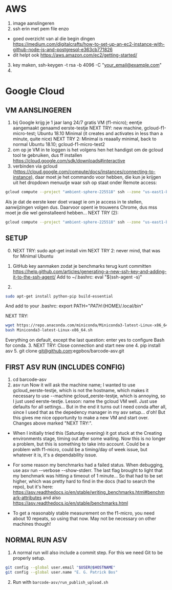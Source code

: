 # AWS

1. image aanslingeren
2. ssh erin met pem file enzo
* goed overzicht van al die begin dingen https://medium.com/digitalcrafts/how-to-set-up-an-ec2-instance-with-github-node-js-and-postgresql-e363cb771826
* dit helpt ook https://aws.amazon.com/ec2/getting-started/
3. key maken, ssh-keygen -t rsa -b 4096 -C "your_email@example.com"
4. 

# Google Cloud

## VM AANSLINGEREN
1. bij Google krijg je 1 jaar lang 24/7 gratis VM (f1-micro); eentje aangemaakt genaamd eerste-testje
NEXT TRY: new machine, gcloud-f1-micro-test; Ubuntu 18.10 Minimal (it creates and activates in less than a minute, quite nice)
NEXT TRY 2: Minimal is reaaally minimal, back to normal Ubuntu 18.10; gcloud-f1-micro-test2
2. om op je VM in te loggen is het volgens hen het handigst om de gcloud tool te gebruiken, dus ff installen https://cloud.google.com/sdk/downloads#interactive
3. verbinden via gcloud (https://cloud.google.com/compute/docs/instances/connecting-to-instance), daar moet je het commando voor hebben, die kun je krijgen uit het dropdown menuutje waar ssh op staat onder Remote access:
```sh
gcloud compute --project "ambient-sphere-225518" ssh --zone "us-east1-b" "eerste-testje"
```
Als je dat de eerste keer doet vraagt ie om je access in te stellen, aanwijzingen volgen dus. Daarvoor opent ie trouwens Chrome, dus mss moet je die wel geinstalleerd hebben...
NEXT TRY (2):
```sh
gcloud compute --project "ambient-sphere-225518" ssh --zone "us-east1-b" "gcloud-f1-micro-test2"
```


## SETUP
0. NEXT TRY: sudo apt-get install vim
NEXT TRY 2: never mind, that was for Minimal Ubuntu
1. GitHub key aanmaken zodat je benchmarks terug kunt committen
https://help.github.com/articles/generating-a-new-ssh-key-and-adding-it-to-the-ssh-agent/
Add to ~/.bashrc:
eval "$(ssh-agent -s)"

2. 
```sh
sudo apt-get install python-pip build-essential
```
And add to your .bashrc:
export PATH="${PATH}:${HOME}/.local/bin"

NEXT TRY:
```sh
wget https://repo.anaconda.com/miniconda/Miniconda3-latest-Linux-x86_64.sh
bash Miniconda3-latest-Linux-x86_64.sh
```
Everything on default, except the last question: enter yes to configure Bash for conda.
3. NEXT TRY: Close connection and start new one
4. pip install asv
5. git clone git@github.com:egpbos/barcode-asv.git

## FIRST ASV RUN (INCLUDES CONFIG)
1. cd barcode-asv
2. asv run
Now it will ask the machine name; I wanted to use gcloud_eerste-testje, which is not the hostname, which makes it necessary to use --machine gcloud_eerste-testje, which is annoying, so I just used eerste-testje. Lesson: name the gcloud VM well.
Just use defaults for all settings...
But in the end it turns out I need conda after all, since I used that as the depedency manager in my asv setup... d'oh! But this gives me nice opportunity to make a new VM and start over. Changes above marked "NEXT TRY:".

- When I initially tried this (Saturday evening) it got stuck at the Creating environments stage, timing out after some waiting. Now this is no longer a problem, but this is something to take into account. Could be a problem with f1-micro, could be a timing/day of week issue, but whatever it is, it's a dependability issue.

- For some reason my benchmarks had a failed status. When debugging, use asv run --verbose --show-stderr. The last flag brought to light that my benchmark was hitting a timeout of 1 minute... So that had to be set higher, which was pretty hard to find in the docs (had to search the repo), but it's here: https://asv.readthedocs.io/en/stable/writing_benchmarks.html#benchmark-attributes and also https://asv.readthedocs.io/en/stable/benchmarks.html

- To get a reasonably stable measurement on the f1-micro, you need about 10 repeats, so using that now. May not be necessary on other machines though!

## NORMAL RUN ASV
1. A normal run will also include a commit step. For this we need Git to be properly setup.
```sh
git config --global user.email "$USER@$HOSTNAME"
git config --global user.name "E. G. Patrick Bos"
```

2. Run with `barcode-asv/run_publish_upload.sh`
